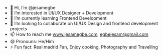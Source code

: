 - 👋 Hi, I’m @jesamegbe
- 👀 I’m interested in UI/UX Designer + Development
- 🌱 I’m currently learning Frontend Development
- 💞️ I’m looking to collaborate on UI/UX Design and frontend development projects
- 📫 How to reach me www.jesamegbe.com, egbejesam@gmail.com
- 😄 Pronouns: He/Him
- ⚡ Fun fact: Real madrid Fan, Enjoy cooking, Photography and Travelling

<!---
jesamegbe/jesamegbe is a ✨ special ✨ repository because its `README.md` (this file) appears on your GitHub profile.
You can click the Preview link to take a look at your changes.
--->

